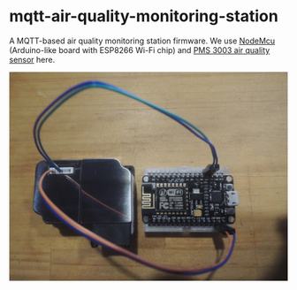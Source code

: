 # mqtt-air-quality-monitoring-station
A MQTT-based air quality monitoring station firmware. We use [NodeMcu][node-mcu] (Arduino-like board with ESP8266 Wi-Fi chip) and [PMS 3003 air quality sensor][pms3003] here.

![Device](./images/device.jpg)

[node-mcu]: http://www.nodemcu.com/index_en.html
[pms3003]: http://aqicn.org/sensor/pms3003
